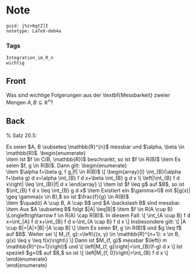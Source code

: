 # Note
```
guid: j%z>6gtZ]I
notetype: LaTeX-deb4a
```

### Tags
```
Integration_im_R_n
wichtig
```

## Front
Was sind wichtige Folgerungen aus der \textbf{Messbarkeit} zweier Mengen $A, B \subseteq \mathbb{R}^{n}$?

## Back
% Satz 20.5:
<div>
  Es seien $A, B \subseteq \mathbb{R}^{n}$ messbar und $\alpha,
  \beta \in \mathbb{R}$. \begin{enumerate}
</div>
<div>
  \item Ist $f \in C(B, \mathbb{R})$ beschrankt, so ist $f \in
  R(B)$ \item Es seien $f, g \in R(B)$. Dann gilt:
  \begin{enumerate}
</div>
<div>
  \item $\alpha f+\beta g, f g,|f| \in R(B)$ \[ \begin{array}{l}
  \int_{B}(\alpha f+\beta g) d x=\alpha \int_{B} f d x+\beta
  \int_{B} g d x \\ \left|\int_{B} f d x\right| \leq \int_{B}|f| d
  x \end{array} \] \item Ist $f \leq g$ auf $B$, so ist $\int_{B} f
  d x \leq \int_{B} g d x$ \item Existiert ein $\gamma>0$ mit
  $|g(x)| \geq \gamma(x \in B),$ so ist $\frac{f}{g} \in R(B)$
  <div>
    \item $\quad(i) A \cup B, A \cap B$ und $A \backslash B$ sind
    messbar. \item Aus $A \subseteq B$ folgt $|A| \leq|B|$ \item $f
    \in R(A \cup B) \Longleftrightarrow f \in R(A) \cap R(B)$. In
    diesem Fall: \[ \int_{A \cup B} f d x=\int_{A} f d x+\int_{B} f
    d x-\int_{A \cap B} f d x \] Insbesondere gilt: \[ |A \cup
    B|=|A|+|B|-|A \cap B| \] \item Es seien $f, g \in R(B)$ und $g
    \leq f$ auf $B$. Weiter sei \[ M_{f, g}:=\left\{(x, y) \in
    \mathbb{R}^{n+1}: x \in B, g(x) \leq y \leq f(x)\right\} \]
    Dann ist $M_{f, g}$ messbar $\left(i m \mathbb{R}^{n+1}\right)$
    und \[ \left|M_{f, g}\right|=\int_{B}(f-g) d x \] Ist speziell
    $g=0$ auf $B,$ so ist \[ \left|M_{f, 0}\right|=\int_{B} f d x
    \]
  </div>
</div>
<div>
  \end{enumerate}
</div>
<div>
  \end{enumerate}
</div>

